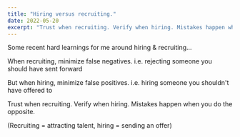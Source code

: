 ```yaml
---
title: "Hiring versus recruiting."
date: 2022-05-20
excerpt: "Trust when recruiting. Verify when hiring. Mistakes happen when you do the opposite."
---
```


Some recent hard learnings for me around hiring & recruiting...

When recruiting, minimize false negatives.
i.e. rejecting someone you should have sent forward

But when hiring, minimize false positives.
i.e. hiring someone you shouldn't have offered to

Trust when recruiting. Verify when hiring. Mistakes happen when you do the opposite.

(Recruiting = attracting talent, hiring = sending an offer)
